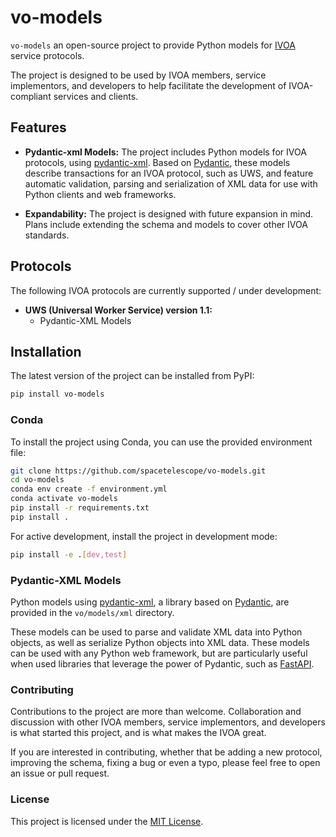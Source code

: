 # vo-models

`vo-models` an open-source project to provide Python models for [IVOA](https://www.ivoa.net/) service protocols.

The project is designed to be used by IVOA members, service implementors, and developers to help facilitate the development of IVOA-compliant services and clients.

## Features

- **Pydantic-xml Models:** The project includes Python models for IVOA protocols, using [pydantic-xml](https://github.com/dapper91/pydantic-xml). Based on [Pydantic](https://docs.pydantic.dev/latest/), these models describe transactions for an IVOA protocol, such as UWS, and feature automatic validation, parsing and serialization of XML data for use with Python clients and web frameworks.

- **Expandability:** The project is designed with future expansion in mind. Plans include extending the schema and models to cover other IVOA standards.

## Protocols

The following IVOA protocols are currently supported / under development:

- **UWS (Universal Worker Service) version 1.1:**
    - Pydantic-XML Models


## Installation

The latest version of the project can be installed from PyPI:

```bash
pip install vo-models
```

### Conda

To install the project using Conda, you can use the provided environment file:

```bash
git clone https://github.com/spacetelescope/vo-models.git
cd vo-models
conda env create -f environment.yml
conda activate vo-models
pip install -r requirements.txt
pip install .
```

For active development, install the project in development mode:

```bash
pip install -e .[dev,test]
```

### Pydantic-XML Models

Python models using [pydantic-xml](https://github.com/dapper91/pydantic-xml), a library based on [Pydantic](https://docs.pydantic.dev/latest/), are provided in the `vo/models/xml` directory.

These models can be used to parse and validate XML data into Python objects, as well as serialize Python objects into XML data. These models can be used with any Python web framework, but are particularly useful when used libraries that leverage the power of Pydantic, such as [FastAPI](https://fastapi.tiangolo.com/).

### Contributing

Contributions to the project are more than welcome. Collaboration and discussion with other IVOA members, service implementors, and developers is what started this project, and is what makes the IVOA great.

If you are interested in contributing, whether that be adding a new protocol, improving the schema, fixing a bug or even a typo, please feel free to open an issue or pull request.


### License

This project is licensed under the [MIT License](LICENSE).